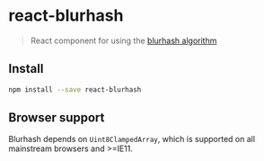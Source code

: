 # react-blurhash

> React component for using the [blurhash algorithm](https://blurha.sh)

## Install

```sh
npm install --save react-blurhash
```

## Browser support

Blurhash depends on `Uint8ClampedArray`, which is supported on all mainstream browsers and >=IE11.
